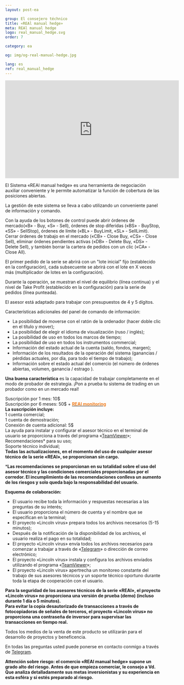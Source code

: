 ```yaml
---
layout: post-ea

group: El consejero téchnico
title: «REAl manual hedge»
meta: REAl manual hedge
logo: real_manual_hedge.svg
order: 7

category: ea

og: img/og-real-manual-hedge.jpg

lang: es
ref: real_manual_hedge
---
```


<div class="video-container mb-3">
  <iframe class="mx-auto d-block" width="560" height="315" src="https://www.youtube.com/embed/rZQnHByerlY?rel=0&amp;controls=2&amp;showinfo=0" frameborder="0" allow="autoplay; encrypted-media" allowfullscreen> </iframe>
</div>


El Sistema «REAl manual hedge» es una herramienta de negociación auxiliar conveniente y le permite automatizar la función de cobertura de las posiciones abiertas.  

La gestión de este sistema se lleva a cabo utilizando un conveniente panel de información y comando.  

Con la ayuda de los botones de control puede abrir órdenes de mercado(«B» - Buy, «S» - Sell), órdenes de stop diferidas («BS» - BuyStop, «SS» - SellStop), órdenes de límite («BL» - BuyLimit, «SL» - SellLimit). Cerrar órdenes de trabajo en el mercado («CB» - Close Buy, «CS» - Close Sell), eliminar órdenes pendientes activas («DB» - Delete Buy, «DS» - Delete Sell), y también borrar la cartera de pedidos con un clic («CA» - Close All).  

El primer pedido de la serie se abrirá con un "lote inicial" fijo (establecido en la configuración), cada subsecuente se abrirá con el lote en X veces más (multiplicador de lotes en la configuración).  

Durante la operación, se muestran el nivel de equilibrio (línea continua) y el nivel de Take Profit (establecido en la configuración) para la serie de pedidos (línea punteada).  

El asesor está adaptado para trabajar con presupuestos de 4 y 5 dígitos.  

Características adicionales del panel de comando de información:

  - La posibilidad de moverse con el ratón de la ordenador (hacer doble clic en el título y mover);
  - La posibilidad de elegir el idioma de visualización (ruso / inglés);
  - La posibilidad de uso en todos los marcos de tiempo;
  - La posibilidad de uso en todos los instrumentos commercial;
  - Información del estado actual de la cuenta (saldo, fondos, margen);
  - Información de los resultados de la operación del sistema (ganancias / pérdidas actuales, por día, para todo el tiempo de trabajo);
  - Información sobre el estado actual del comercio (el número de órdenes abiertas, volumen, ganancia / estrago ).
  
**Una buena característica** es la capacidad de trabajar completamente en el modo de probador de estrategia. ¡Pon a prueba tu sistema de trading en un probador como en un mercado real!  

  Suscripción por 1 mes: 10$  
  Suscripción por 6 meses: 50$ + **<a href="https://lincolnvirus.com/projects/es/forex/real_monitoring.html" target="_blank"><span style="color:#f07e20">REAl monitoring</span></a>**  
  **La suscripción incluye:**  
  1 cuenta comercial;  
  1 cuenta de demostración;  
  Conexión de cuenta adicional: 5$  
  La ayuda para instalar y configurar el asesor técnico en el terminal de usuario se proporciona a través del programa «<a href="https://www.teamviewer.com/" target="_blank">TeamViewer</a>»;  
  Recomendaciones* para su uso;  
  Soporte técnico individual;  
  **Todas las actualizaciones, en el momento del uso de cualquier asesor técnico de la serie «REAl», se proporcionan sin cargo.**  
  
  ***Las recomendaciones se proporcionan en su totalidad sobre el uso del asesor técnico y las condiciones comerciales proporcionadas por el corredor. El incumplimiento de las recomendaciones conlleva un aumento de los riesgos y solo queda bajo la responsabilidad del usuario.**  
  
**Esquema de colaboración:**  

- El usuario recibe toda la información y respuestas necesarias a las preguntas de su interés;  
- El usuario proporciona el número de cuenta y el nombre que se especifican en la terminal;  
- El proyecto «Lincoln virus»  prepara todos los archivos necesarios (5-15 minutos);  
- Después de la notificación de la disponibilidad de los archivos, el usuario realiza el pago en su totalidad;  
- El proyecto «Lincoln virus» envía todos los archivos necesarios para comenzar a trabajar a través de «<a href="https://t.me/chutkoy" target="_blank">Telegram</a>» o dirección de correo electrónico;  
- El proyecto «Lincoln virus» instala y configura los archivos enviados utilizando el programa «<a href="https://www.teamviewer.com/" target="_blank">TeamViewer</a>»;  
- El proyecto «Lincoln virus» apertrecha un monitoreo constante del trabajo de sus asesores técnicos y un soporte técnico oportuno durante toda la etapa de cooperación con el usuario.  

**Para la seguridad de los asesores técnicos de la serie «REAl», el proyecto «Lincoln virus»  no proporciona una versión de prueba (demo) (incluso durante 1 día o 5 minutos).**  
**Para evitar la copia desautorizado de transacciones a través de fotocopiadoras de señales de terceros, el proyecto «Lincoln virus» no proporciona una contraseña de inversor para supervisar las transacciones en tiempo real.**  

Todos los medios de la venta de este producto se utilizarán para el desarrollo de proyectos y beneficencia.  

En todas las preguntas usted puede ponerse en contacto conmigo a través de <a href="https://t.me/chutkoy" target="_blank">Telegram</a>.  

**Attención sobre riesgo: el comercio «REAl manual hedge» supone un grado alto del riesgo. Antes de que empieza comerciar, le consejo a Vd. Que analiza detalladamente sus metas inversionistas y su experiencia en esta esféra y si estés preparado al riesgo.**
